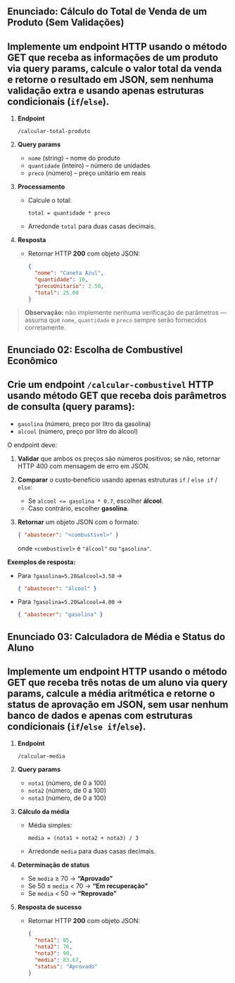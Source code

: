 ## Enunciado: Cálculo do Total de Venda de um Produto (Sem Validações)

## Implemente um endpoint HTTP usando o método **GET** que receba as informações de um produto via query params, calcule o valor total da venda e retorne o resultado em JSON, sem nenhuma validação extra e usando apenas estruturas condicionais (`if`/`else`).

1. **Endpoint**

   ```
   /calcular-total-produto
   ```

2. **Query params**

   * `nome` (string) – nome do produto
   * `quantidade` (inteiro) – número de unidades
   * `preco` (número) – preço unitário em reais

3. **Processamento**

   * Calcule o total:

     ```
     total = quantidade * preco
     ```
   * Arredonde `total` para duas casas decimais.

4. **Resposta**

   * Retornar HTTP **200** com objeto JSON:

     ```json
     {
       "nome": "Caneta Azul",
       "quantidade": 10,
       "precoUnitario": 2.50,
       "total": 25.00
     }
     ```

> **Observação:** não implemente nenhuma verificação de parâmetros — assuma que `nome`, `quantidade` e `preco` sempre serão fornecidos corretamente.


## Enunciado 02: Escolha de Combustível Econômico

## Crie um endpoint `/calcular-combustivel` HTTP usando método GET que receba dois parâmetros de consulta (query params):

* `gasolina` (número, preço por litro da gasolina)
* `alcool` (número, preço por litro do álcool)

O endpoint deve:

1. **Validar** que ambos os preços são números positivos; se não, retornar HTTP 400 com mensagem de erro em JSON.
2. **Comparar** o custo‐benefício usando apenas estruturas `if` / `else if` / `else`:

   * Se `alcool <= gasolina * 0.7`, escolher **álcool**.
   * Caso contrário, escolher **gasolina**.
3. **Retornar** um objeto JSON com o formato:

   ```json
   { "abastecer": "<combustível>" }
   ```

   onde `<combustível>` é `"álcool"` ou `"gasolina"`.

**Exemplos de resposta:**

* Para `?gasolina=5.20&alcool=3.50` →

  ```json
  { "abastecer": "álcool" }
  ```
* Para `?gasolina=5.20&alcool=4.00` →

  ```json
  { "abastecer": "gasolina" }
  ```

## Enunciado 03: Calculadora de Média e Status do Aluno

##  Implemente um endpoint HTTP usando o método **GET** que receba três notas de um aluno via query params, calcule a média aritmética e retorne o status de aprovação em JSON, sem usar nenhum banco de dados e apenas com estruturas condicionais (`if`/`else if`/`else`).

1. **Endpoint**

   ```
   /calcular-media
   ```

2. **Query params**

   * `nota1` (número, de 0 a 100)
   * `nota2` (número, de 0 a 100)
   * `nota3` (número, de 0 a 100)


3. **Cálculo da média**

   * Média simples:

     ```
     media = (nota1 + nota2 + nota3) / 3
     ```
   * Arredonde `media` para duas casas decimais.

4. **Determinação de status**

   * Se `media` ≥ 70 → **“Aprovado”**
   * Se 50 ≤ `media` < 70 → **“Em recuperação”**
   * Se `media` < 50 → **“Reprovado”**

5. **Resposta de sucesso**

   * Retornar HTTP **200** com objeto JSON:

     ```json
     {
       "nota1": 85,
       "nota2": 76,
       "nota3": 90,
       "media": 83.67,
       "status": "Aprovado"
     }
     ```
